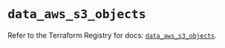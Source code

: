 # `data_aws_s3_objects`

Refer to the Terraform Registry for docs: [`data_aws_s3_objects`](https://registry.terraform.io/providers/hashicorp/aws/6.14.0/docs/data-sources/s3_objects).
